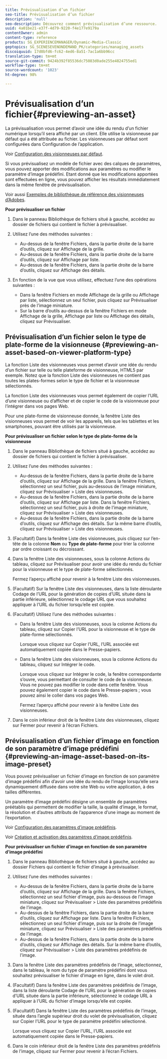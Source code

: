 ```yaml
---
title: Prévisualisation d’un fichier
seo-title: Prévisualisation d’un fichier
description: 'null'
seo-description: Découvrez comment prévisualisation d’une ressource.
uuid: 4a01be21-e37f-4d79-9220-f4e177e9179a
contentOwner: admin
content-type: reference
products: SG_EXPERIENCEMANAGER/Dynamic-Media-Classic
geptopics: SG_SCENESEVENONDEMAND_PK/categories/managing_assets
discoiquuid: 17d0bfd6-fc62-4ed6-8a51-7ac1a6bb96cc
translation-type: tm+mt
source-git-commit: 9424b392f85536dc75083d0ade255e4824755ed1
workflow-type: tm+mt
source-wordcount: '1023'
ht-degree: 98%

---
```



# Prévisualisation d’un fichier{#previewing-an-asset}

La prévisualisation vous permet d’avoir une idée du rendu d’un fichier numérique lorsqu’il sera affiché par un client. Elle utilise la visionneuse par défaut qui a été attribuée au fichier. Les visionneuses par défaut sont configurées dans Configuration de l’application.

Voir [Configuration des visionneuses par défaut](application-setup.md#configuring_default_viewers).

Si vous prévisualisez un modèle de fichier avec des calques de paramètres, vous pouvez apporter des modifications aux paramètres ou modifier le paramètre d’image prédéfini. Etant donné que les modifications apportées sont effectuées en ligne, vous pouvez afficher les résultats immédiatement dans la même fenêtre de prévisualisation.

Voir aussi [Exemples de bibliothèque de référence des visionneuses d’Adobes](https://landing.adobe.com/en/na/dynamic-media/ctir-2755/live-demos.html).

**Pour prévisualiser un fichier**

1. Dans le panneau Bibliothèque de fichiers situé à gauche, accédez au dossier de fichiers qui contient le fichier à prévisualiser.
1. Utilisez l’une des méthodes suivantes :

   * Au-dessus de la fenêtre Fichiers, dans la partie droite de la barre d’outils, cliquez sur Affichage de la grille. 
   * Au-dessus de la fenêtre Fichiers, dans la partie droite de la barre d’outils, cliquez sur Affichage par liste. 
   * Au-dessus de la fenêtre Fichiers, dans la partie droite de la barre d’outils, cliquez sur Affichage des détails. 

1. En fonction de la vue que vous utilisez, effectuez l’une des opérations suivantes :

   * Dans la fenêtre Fichiers en mode Affichage de la grille ou Affichage par liste, sélectionnez un seul fichier, puis cliquez sur Prévisualiser près de l’image miniature.
   * Sur la barre d’outils au-dessus de la fenêtre Fichiers en mode Affichage de la grille, Affichage par liste ou Affichage des détails, cliquez sur Prévisualiser.

## Prévisualisation d’un fichier selon le type de plate-forme de la visionneuse  {#previewing-an-asset-based-on-viewer-platform-type}

La fonction Liste des visionneuses vous permet d’avoir une idée du rendu d’un fichier sur telle ou telle plateforme de visionneuse, HTML5 par exemple. Notez que la fonction Liste des visionneuses ne contient pas toutes les plates-formes selon le type de fichier et la visionneuse sélectionnés.

La fonction Liste des visionneuses vous permet également de copier l’URL d’une visionneuse ou d’afficher et de copier le code de la visionneuse pour l’intégrer dans vos pages Web.

Pour une plate-forme de visionneuse donnée, la fenêtre Liste des visionneuses vous permet de voir les appareils, tels que les tablettes et les smartphones, pouvant être utilisés par la visionneuse.

**Pour prévisualiser un fichier selon le type de plate-forme de la visionneuse**

1. Dans le panneau Bibliothèque de fichiers situé à gauche, accédez au dossier de fichiers qui contient le fichier à prévisualiser.
1. Utilisez l’une des méthodes suivantes :

   * Au-dessus de la fenêtre Fichiers, dans la partie droite de la barre d’outils, cliquez sur Affichage de la grille. Dans la fenêtre Fichiers, sélectionnez un seul fichier, puis au-dessous de l’image miniature, cliquez sur Prévisualiser > Liste des visionneuses.
   * Au-dessus de la fenêtre Fichiers, dans la partie droite de la barre d’outils, cliquez sur Affichage par liste. Dans la fenêtre Fichiers, sélectionnez un seul fichier, puis à droite de l’image miniature, cliquez sur Prévisualiser > Liste des visionneuses.
   * Au-dessus de la fenêtre Fichiers, dans la partie droite de la barre d’outils, cliquez sur Affichage des détails. Sur la même barre d’outils, cliquez sur Prévisualiser > Liste des visionneuses.

1. (Facultatif) Dans la fenêtre Liste des visionneuses, puis cliquez sur l’en-tête de la colonne **Nom** ou **Type de plate-forme** pour trier la colonne par ordre croissant ou décroissant.
1. Dans la fenêtre Liste des visionneuses, sous la colonne Actions du tableau, cliquez sur Prévisualiser pour avoir une idée du rendu du fichier pour la visionneuse et le type de plate-forme sélectionnés.

   Fermez l’aperçu affiché pour revenir à la fenêtre Liste des visionneuses.

1. (Facultatif) Sur la fenêtre Liste des visionneuses, dans la liste déroulante Codage de l’URL pour la génération de copies d’URL située dans la partie inférieure, sélectionnez le codage URL que vous souhaitez appliquer à l’URL du fichier lorsqu’elle est copiée.
1. (Facultatif) Utilisez l’une des méthodes suivantes :

   * Dans la fenêtre Liste des visionneuses, sous la colonne Actions du tableau, cliquez sur Copier l’URL pour la visionneuse et le type de plate-forme sélectionnés.

      Lorsque vous cliquez sur Copier l’URL, l’URL associée est automatiquement copiée dans le Presse-papiers.

   * Dans la fenêtre Liste des visionneuses, sous la colonne Actions du tableau, cliquez sur Intégrer le code.

      Lorsque vous cliquez sur Intégrer le code, la fenêtre correspondante s’ouvre, vous permettant de consulter le code de la visionneuse. Vous ne pouvez pas modifier le code dans cette fenêtre. Vous pouvez également copier le code dans le Presse-papiers ; vous pouvez ainsi le coller dans vos pages Web.

      Fermez l’aperçu affiché pour revenir à la fenêtre Liste des visionneuses.

1. Dans le coin inférieur droit de la fenêtre Liste des visionneuses, cliquez sur Fermer pour revenir à l’écran Fichiers.

## Prévisualisation d’un fichier d’image en fonction de son paramètre d’image prédéfini  {#previewing-an-image-asset-based-on-its-image-preset}

Vous pouvez prévisualiser un fichier d’image en fonction de son paramètre d’image prédéfini afin d’avoir une idée du rendu de l’image lorsqu’elle sera dynamiquement diffusée dans votre site Web ou votre application, à des tailles différentes.

Un paramètre d’image prédéfini désigne un ensemble de paramètres préétablis qui permettent de modifier la taille, la qualité d’image, le format, la résolution et d’autres attributs de l’apparence d’une image au moment de l’exportation. 

Voir [Configuration des paramètres d’image prédéfinis](setting-image-presets.md#setting_up_image_presets).

Voir [Création et activation des paramètres d’image prédéfinis](creating-enabling-image-presets.md#creating_and_enabling_image_presets).

**Pour prévisualiser un fichier d’image en fonction de son paramètre d’image prédéfini**

1. Dans le panneau Bibliothèque de fichiers situé à gauche, accédez au dossier Fichiers qui contient le fichier d’image à prévisualiser.
1. Utilisez l’une des méthodes suivantes :

   * Au-dessus de la fenêtre Fichiers, dans la partie droite de la barre d’outils, cliquez sur Affichage de la grille. Dans la fenêtre Fichiers, sélectionnez un seul fichier d’image, puis au-dessous de l’image miniature, cliquez sur Prévisualiser > Liste des paramètres prédéfinis de l’image.
   * Au-dessus de la fenêtre Fichiers, dans la partie droite de la barre d’outils, cliquez sur Affichage par liste. Dans la fenêtre Fichiers, sélectionnez un seul fichier d’image, puis sur la droite de l’image miniature, cliquez sur Prévisualiser > Liste des paramètres prédéfinis de l’image.
   * Au-dessus de la fenêtre Fichiers, dans la partie droite de la barre d’outils, cliquez sur Affichage des détails. Sur la même barre d’outils, cliquez sur Prévisualiser > Liste des paramètres prédéfinis de l’image.

1. Dans la fenêtre Liste des paramètres prédéfinis de l’image, sélectionnez, dans le tableau, le nom du type de paramètre prédéfini dont vous souhaitez prévisualiser le fichier d’image en ligne, dans le volet droit.
1. (Facultatif) Dans la fenêtre Liste des paramètres prédéfinis de l’image, dans la liste déroulante Codage de l’URL pour la génération de copies d’URL située dans la partie inférieure, sélectionnez le codage URL à appliquer à l’URL du fichier d’image lorsqu’elle est copiée.
1. (Facultatif) Dans la fenêtre Liste des paramètres prédéfinis de l’image, située dans l’angle supérieur droit du volet de prévisualisation, cliquez sur Copier l’URL pour le type de paramètre prédéfini sélectionné.

   Lorsque vous cliquez sur Copier l’URL, l’URL associée est automatiquement copiée dans le Presse-papiers.

1. Dans le coin inférieur droit de la fenêtre Liste des paramètres prédéfinis de l’image, cliquez sur Fermer pour revenir à l’écran Fichiers.

